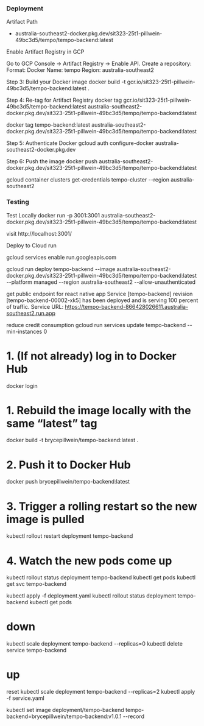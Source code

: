 



### Deployment

Artifact Path
- australia-southeast2-docker.pkg.dev/sit323-25t1-pillwein-49bc3d5/tempo/tempo-backend:latest


Enable Artifact Registry in GCP

Go to GCP Console → Artifact Registry → Enable API.
Create a repository:
Format: Docker
Name: tempo
Region: australia-southeast2


Step 3: Build your Docker image
docker build -t gcr.io/sit323-25t1-pillwein-49bc3d5/tempo-backend:latest .

Step 4: Re-tag for Artifact Registry
docker tag gcr.io/sit323-25t1-pillwein-49bc3d5/tempo-backend:latest australia-southeast2-docker.pkg.dev/sit323-25t1-pillwein-49bc3d5/tempo/tempo-backend:latest

docker tag tempo-backend:latest australia-southeast2-docker.pkg.dev/sit323-25t1-pillwein-49bc3d5/tempo/tempo-backend:latest

Step 5: Authenticate Docker
gcloud auth configure-docker australia-southeast2-docker.pkg.dev

Step 6: Push the image
docker push australia-southeast2-docker.pkg.dev/sit323-25t1-pillwein-49bc3d5/tempo/tempo-backend:latest




gcloud container clusters get-credentials tempo-cluster --region australia-southeast2

### Testing
Test Locally
docker run -p 3001:3001 australia-southeast2-docker.pkg.dev/sit323-25t1-pillwein-49bc3d5/tempo/tempo-backend:latest

visit 
http://localhost:3001/




Deploy to Cloud run

gcloud services enable run.googleapis.com


gcloud run deploy tempo-backend --image australia-southeast2-docker.pkg.dev/sit323-25t1-pillwein-49bc3d5/tempo/tempo-backend:latest --platform managed --region australia-southeast2 --allow-unauthenticated

get public endpoint for react native app
Service [tempo-backend] revision [tempo-backend-00002-xk5] has been deployed and is serving 100 percent of traffic.
Service URL: https://tempo-backend-866428026611.australia-southeast2.run.app

reduce credit consumption
gcloud run services update tempo-backend --min-instances 0






# 1. (If not already) log in to Docker Hub
docker login

# 1. Rebuild the image locally with the same “latest” tag
docker build -t brycepillwein/tempo-backend:latest .

# 2. Push it to Docker Hub
docker push brycepillwein/tempo-backend:latest

# 3. Trigger a rolling restart so the new image is pulled
kubectl rollout restart deployment tempo-backend

# 4. Watch the new pods come up
kubectl rollout status deployment tempo-backend
kubectl get pods
kubectl get svc tempo-backend




kubectl apply -f deployment.yaml
kubectl rollout status deployment tempo-backend
kubectl get pods




# down
kubectl scale deployment tempo-backend --replicas=0
kubectl delete service tempo-backend

# up
reset
kubectl scale deployment tempo-backend --replicas=2
kubectl apply -f service.yaml



kubectl set image deployment/tempo-backend tempo-backend=brycepillwein/tempo-backend:v1.0.1 --record